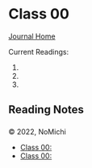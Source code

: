 # Class 00

[Journal Home](README.md)

Current Readings:

1. []()
2. []()
3. []()

## Reading Notes

### 

### 

### 

&copy; 2022, NoMichi

- [Class 00: ](code000/class00.md)
- [Class 00: ](code000/class00.md)
